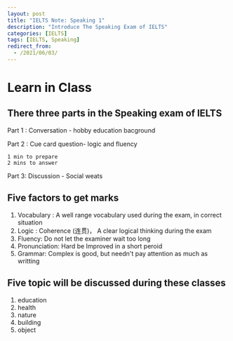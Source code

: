 ```yaml
---
layout: post
title: "IELTS Note: Speaking 1"
description: "Introduce The Speaking Exam of IELTS"
categories: [IELTS]
tags: [IELTS, Speaking]
redirect_from:
  - /2021/06/03/
---
```


# Learn in Class

## There three parts in the Speaking exam of IELTS

Part 1 : Conversation - hobby education bacground

Part 2 : Cue card question- logic and fluency

    1 min to prepare
    2 mins to answer
    
Part 3: Discussion - Social weats 

## Five factors to get marks 

1. Vocabulary : A well range vocabulary used during the exam, in correct situation
2. Logic : Coherence (连贯)， A clear logical thinking during the exam
3. Fluency: Do not let the examiner wait too long
4. Pronunciation: Hard be Improved in a short peroid
5. Grammar: Complex is good, but needn't pay attention as much as writting

## Five topic will be discussed during these classes
1.  education
2.  health
3.  nature
4.  building
5.  object

